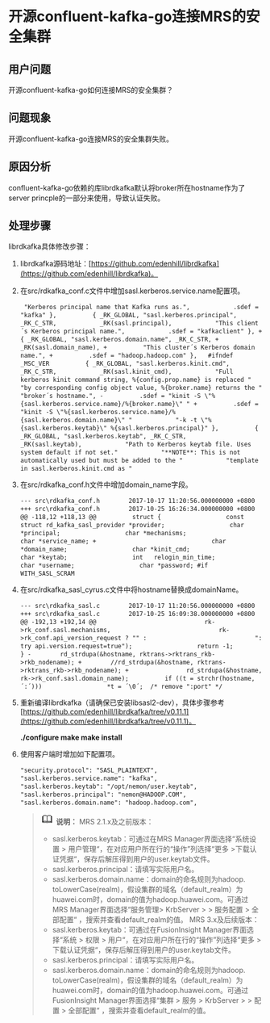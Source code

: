 # 开源confluent-kafka-go连接MRS的安全集群<a name="mrs_03_0223"></a>

## 用户问题<a name="section18305143583116"></a>

开源confluent-kafka-go如何连接MRS的安全集群？

## 问题现象<a name="section117424454313"></a>

开源confluent-kafka-go连接MRS的安全集群失败。

## 原因分析<a name="section1237061220324"></a>

confluent-kafka-go依赖的库librdkafka默认将broker所在hostname作为了server princple的一部分来使用，导致认证失败。

## 处理步骤<a name="section980318484317"></a>

librdkafka具体修改步骤：

1.  librdkafka源码地址：[https://github.com/edenhill/librdkafka](https://github.com/edenhill/librdkafka)。
2.  在src/rdkafka\_conf.c文件中增加sasl.kerberos.service.name配置项。

    ```
     "Kerberos principal name that Kafka runs as.",            .sdef = "kafka" },          { _RK_GLOBAL, "sasl.kerberos.principal", _RK_C_STR,            _RK(sasl.principal),            "This client´s Kerberos principal name.",            .sdef = "kafkaclient" }, +        { _RK_GLOBAL, "sasl.kerberos.domain.name", _RK_C_STR, +          _RK(sasl.domain_name), +          "This cluster´s Kerberos domain name.", +          .sdef = "hadoop.hadoop.com" },   #ifndef _MSC_VER          { _RK_GLOBAL, "sasl.kerberos.kinit.cmd", _RK_C_STR,            _RK(sasl.kinit_cmd),            "Full kerberos kinit command string, %{config.prop.name} is replaced "            "by corresponding config object value, %{broker.name} returns the "            "broker´s hostname.", -          .sdef = "kinit -S \"%{sasl.kerberos.service.name}/%{broker.name}\" " +          .sdef = "kinit -S \"%{sasl.kerberos.service.name}/%{sasl.kerberos.domain.name}\" "            "-k -t \"%{sasl.kerberos.keytab}\" %{sasl.kerberos.principal}" },          { _RK_GLOBAL, "sasl.kerberos.keytab", _RK_C_STR,            _RK(sasl.keytab),            "Path to Kerberos keytab file. Uses system default if not set."            "**NOTE**: This is not automatically used but must be added to the "            "template in sasl.kerberos.kinit.cmd as "
    ```

3.  在src/rdkafka\_conf.h文件中增加domain\_name字段。

    ```
    --- src\rdkafka_conf.h        2017-10-17 11:20:56.000000000 +0800 +++ src\rdkafka_conf.h        2017-10-25 16:26:34.000000000 +0800 @@ -118,12 +118,13 @@          struct {                  const struct rd_kafka_sasl_provider *provider;                  char *principal;                  char *mechanisms;                  char *service_name; +                                char *domain_name;                  char *kinit_cmd;                  char *keytab;                  int   relogin_min_time;                  char *username;                  char *password; #if WITH_SASL_SCRAM
    ```

4.  在src/rdkafka\_sasl\_cyrus.c文件中将hostname替换成domainName。

    ```
    --- src\rdkafka_sasl.c        2017-10-17 11:20:56.000000000 +0800 +++ src\rdkafka_sasl.c        2017-10-25 16:09:38.000000000 +0800 @@ -192,13 +192,14 @@                              rk->rk_conf.sasl.mechanisms,                              rk->rk_conf.api_version_request ? "" :                              ": try api.version.request=true");                  return -1;          } -        rd_strdupa(&hostname, rktrans->rktrans_rkb->rkb_nodename); +        //rd_strdupa(&hostname, rktrans->rktrans_rkb->rkb_nodename); +                rd_strdupa(&hostname, rk->rk_conf.sasl.domain_name);          if ((t = strchr(hostname, ´:´)))                  *t = ´\0´;  /* remove ":port" */
    ```

5.  重新编译librdkafka（请确保已安装libsasl2-dev），具体步骤参考[https://github.com/edenhill/librdkafka/tree/v0.11.1](https://github.com/edenhill/librdkafka/tree/v0.11.1)。

    **./configure make make install**

6.  使用客户端时增加如下配置项。

    ```
    "security.protocol": "SASL_PLAINTEXT", 
    "sasl.kerberos.service.name": "kafka", 
    "sasl.kerberos.keytab": "/opt/nemon/user.keytab",  
    "sasl.kerberos.principal": "nemon@HADOOP.COM", 
    "sasl.kerberos.domain.name": "hadoop.hadoop.com",
    ```

    >![](public_sys-resources/icon-note.gif) **说明：** 
    >MRS 2.1.x及之前版本：
    >-   sasl.kerberos.keytab：可通过在MRS Manager界面选择“系统设置 \> 用户管理“，在对应用户所在行的“操作”列选择“更多 \>下载认证凭据“，保存后解压得到用户的user.keytab文件。
    >-   sasl.kerberos.principal：请填写实际用户名。
    >-   sasl.kerberos.domain.name：domain的命名规则为hadoop. toLowerCase\(realm\)，假设集群的域名（default\_realm）为huawei.com时，domain的值为hadoop.huawei.com。可通过MRS Manager界面选择“服务管理\> KrbServer \>   \>  服务配置 \> 全部配置“  ，搜索并查看default\_realm的值。
    >MRS 3.x及后续版本：
    >-   sasl.kerberos.keytab：可通过在FusionInsight Manager界面选择“系统 \> 权限 \> 用户“，在对应用户所在行的“操作”列选择“更多 \>下载认证凭据“，保存后解压得到用户的user.keytab文件。
    >-   sasl.kerberos.principal：请填写实际用户名。
    >-   sasl.kerberos.domain.name：domain的命名规则为hadoop. toLowerCase\(realm\)，假设集群的域名（default\_realm）为huawei.com时，domain的值为hadoop.huawei.com。可通过FusionInsight Manager界面选择“集群 \> 服务 \> KrbServer \>   \>  配置 \> 全部配置“  ，搜索并查看default\_realm的值。


